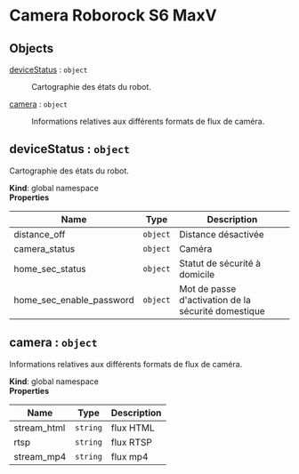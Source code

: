 # Camera Roborock S6 MaxV

## Objects

<dl>
<dt><a href="#deviceStatus">deviceStatus</a> : <code>object</code></dt>
<dd><p>Cartographie des états du robot.</p>
</dd>
<dt><a href="#camera">camera</a> : <code>object</code></dt>
<dd><p>Informations relatives aux différents formats de flux de caméra.</p>
</dd>
</dl>

<a name="deviceStatus"></a>

## deviceStatus : <code>object</code>
Cartographie des états du robot.

**Kind**: global namespace  
**Properties**

| Name | Type | Description |
| --- | --- | --- |
| distance_off | <code>object</code> | Distance désactivée |
| camera_status | <code>object</code> | Caméra |
| home_sec_status | <code>object</code> | Statut de sécurité à domicile |
| home_sec_enable_password | <code>object</code> | Mot de passe d'activation de la sécurité domestique |

<a name="camera"></a>

## camera : <code>object</code>
Informations relatives aux différents formats de flux de caméra.

**Kind**: global namespace  
**Properties**

| Name | Type | Description |
| --- | --- | --- |
| stream_html | <code>string</code> | flux HTML |
| rtsp | <code>string</code> | flux RTSP |
| stream_mp4 | <code>string</code> | flux mp4 |

